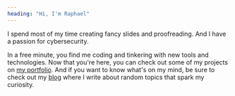 ```yaml
---
heading: "Hi, I'm Raphael"
---
```


I spend most of my time creating fancy slides and proofreading.
And I have a passion for cybersecurity.

In a free minute, you find me coding and tinkering with new tools and technologies.
Now that you're here, you can check out some of my projects on [my portfolio](https://www.eiken.dev/).
And if you want to know what's on my mind, be sure to check out my [blog](https://www.eiken.dev/blog) where I write about random topics that spark my curiosity.
